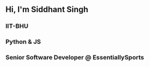 ## Hi, I'm Siddhant Singh

### IIT-BHU
### Python & JS
### Senior Software Developer @ EssentiallySports




